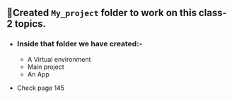 ## 🎯Created `My_project` folder to work on this class-2 topics.
- ### Inside that folder we have created:-
    - A Virtual environment
    - Main project
    - An App

- Check page 145